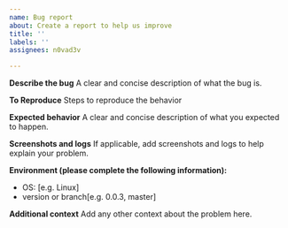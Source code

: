 ```yaml
---
name: Bug report
about: Create a report to help us improve
title: ''
labels: ''
assignees: n0vad3v

---
```


**Describe the bug**
A clear and concise description of what the bug is.

**To Reproduce**
Steps to reproduce the behavior

**Expected behavior**
A clear and concise description of what you expected to happen.

**Screenshots and logs**
If applicable, add screenshots and logs to help explain your problem.

**Environment (please complete the following information):**
 - OS: [e.g. Linux]
 - version or branch[e.g. 0.0.3, master]

**Additional context**
Add any other context about the problem here.
